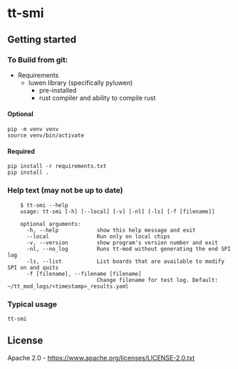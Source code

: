 # tt-smi

## Getting started

### To Build from git:

- Requirements
    - luwen library (specifically pyluwen)
        - pre-installed
        - rust compiler and ability to compile rust

#### Optional
```
pip -m venv venv
source venv/bin/activate
```
#### Required
```
pip install -r requirements.txt
pip install .
```

### Help text (may not be up to date)
```
    $ tt-smi --help
    usage: tt-smi [-h] [--local] [-v] [-nl] [-ls] [-f [filename]]

    optional arguments:
      -h, --help            show this help message and exit
      --local               Run only on local chips
      -v, --version         show program's version number and exit
      -nl, --no_log         Runs tt-mod without generating the end SPI log
      -ls, --list           List boards that are available to modify SPI on and quits
      -f [filename], --filename [filename]
                            Change filename for test log. Default: ~/tt_mod_logs/<timestamp>_results.yaml
```

### Typical usage
```
tt-smi
```

## License

Apache 2.0 - https://www.apache.org/licenses/LICENSE-2.0.txt
